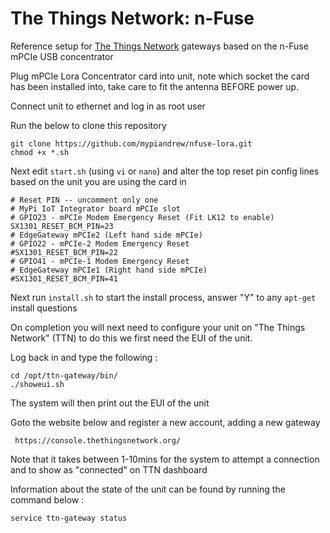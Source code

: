 # The Things Network: n-Fuse 

Reference setup for [The Things Network](http://thethingsnetwork.org/) gateways based on the n-Fuse mPCIe USB concentrator

Plug mPCIe Lora Concentrator card into unit, note which socket the card has been installed into, take care to fit the antenna BEFORE power up.

Connect unit to ethernet and log in as root user 

Run the below to clone this repository 

    git clone https://github.com/mypiandrew/nfuse-lora.git
    chmod +x *.sh
  
Next edit `start.sh` (using `vi` or `nano`) and alter the top reset pin config lines based on the unit you are using the card in

    # Reset PIN -- uncomment only one
    # MyPi IoT Integrator board mPCIe slot
    # GPIO23 - mPCIe Modem Emergency Reset (Fit LK12 to enable)
    SX1301_RESET_BCM_PIN=23
    # EdgeGateway mPCIe2 (Left hand side mPCIe)
    # GPIO22 - mPCIe-2 Modem Emergency Reset 
    #SX1301_RESET_BCM_PIN=22
    # GPIO41 - mPCIe-1 Modem Emergency Reset 
    # EdgeGateway mPCIe1 (Right hand side mPCIe)
    #SX1301_RESET_BCM_PIN=41

Next run `install.sh` to start the install process, answer "Y" to any `apt-get` install questions

On completion you will next need to configure your unit on "The Things Network" (TTN) to do this we first need the EUI of the unit.

Log back in and type the following :

    cd /opt/ttn-gateway/bin/
    ./showeui.sh

The system will then print out the EUI of the unit

Goto the website below and register a new account, adding a new gateway 
  
     https://console.thethingsnetwork.org/ 

  
Note that it takes between 1-10mins for the system to attempt a connection and to show as "connected" on TTN dashboard


Information about the state of the unit can be found by running the command below :

    service ttn-gateway status


